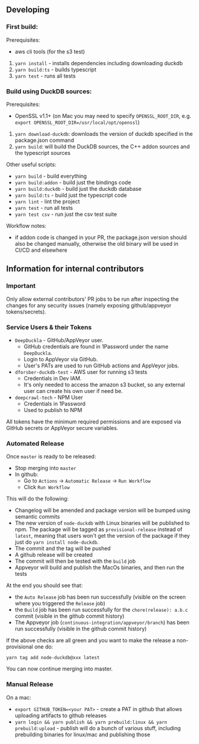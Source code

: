 ## Developing

### First build:

Prerequisites:

- aws cli tools (for the s3 test)

1. `yarn install` - installs dependencies including downloading duckdb
2. `yarn build:ts` - builds typescript
3. `yarn test` - runs all tests

### Build using DuckDB sources:

Prerequisites:

- OpenSSL v1.1+ (on Mac you may need to specify `OPENSSL_ROOT_DIR`, e.g. ` export OPENSSL_ROOT_DIR=/usr/local/opt/openssl`)

1. `yarn download-duckdb`: downloads the version of duckdb specified in the package.json command
2. `yarn build`: will build the DuckDB sources, the C++ addon sources and the typescript sources

Other useful scripts:

- `yarn build` - build everything
- `yarn build:addon` - build just the bindings code
- `yarn build:duckdb` - build just the duckdb database
- `yarn build:ts` - build just the typescript code
- `yarn lint` - lint the project
- `yarn test` - run all tests
- `yarn test csv` - run just the csv test suite

Workflow notes:

- if addon code is changed in your PR, the package.json version should also be changed manually, otherwise the old binary will be used in CI/CD and elsewhere

## Information for internal contributors

### Important

Only allow external contributors' PR jobs to be run after inspecting the changes for any security issues (namely exposing github/appveyor tokens/secrets).

### Service Users & their Tokens

- `DeepDuckla` - GitHub/AppVeyor user.
  - GitHub credentials are found in 1Password under the name `DeepDuckla`.
  - Login to AppVeyor via GitHub.
  - User's PATs are used to run GitHub actions and AppVeyor jobs.
- `dforsber-duckdb-test` - AWS user for running s3 tests
  - Credentials in Dev IAM.
  - It's only needed to access the amazon s3 bucket, so any external user can create his own user if need be.
- `deepcrawl-tech` - NPM User
  - Credentials in 1Password
  - Used to publish to NPM

All tokens have the minimum required permissions and are exposed via GitHub secrets or AppVeyor secure variables.

### Automated Release

Once `master` is ready to be released:

- Stop merging into `master`
- In github:
  - Go to `Actions` -> `Automatic Release` -> `Run Workflow`
  - Click `Run Workflow`

This will do the following:

- Changelog will be amended and package version will be bumped using semantic commits
- The new version of `node-duckdb` with Linux binaries will be published to npm. The package will be tagged as `provisional-release` instead of `latest`, meaning that users won't get the version of the package if they just do `yarn install node-duckdb`.
- The commit and the tag will be pushed
- A github release will be created
- The commit will then be tested with the `build` job
- Appveyor will build and publish the MacOs binaries, and then run the tests

At the end you should see that:

- the `Auto Release` job has been run successfully (visible on the screen where you triggered the `Release` job)
- the `Build` job has been run successfully for the `chore(release): a.b.c` commit (visible in the github commit history)
- The Appveyor job (`continuous-integration/appveyor/branch`) has been run successfully (visible in the github commit history)

If the above checks are all green and you want to make the release a non-provisional one do:

```
yarn tag add node-duckdb@xxx latest
```

You can now continue merging into master.

### Manual Release

On a mac:

- `export GITHUB_TOKEN=<your PAT>` - create a PAT in github that allows uploading artifacts to github releases
- `yarn login && yarn publish && yarn prebuild:linux && yarn prebuild:upload` - publish will do a bunch of various stuff, including prebuilding binaries for linux/mac and publishing those
